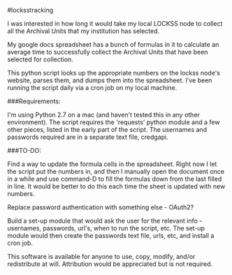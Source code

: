 #locksstracking

I was interested in how long it would take my local LOCKSS node to collect all the Archival Units that my institution
has selected.

My google docs spreadsheet has a bunch of formulas in it to calculate an average time to successfully collect the 
Archival Units that have been selected for collection.

This python script looks up the appropriate numbers on the lockss node's website, parses them, and dumps
them into the spreadsheet. I've been running the script daily via a cron job on my local machine.

###Requirements:

I'm using Python 2.7 on a mac (and haven't tested this in any other environment). The script requires the 'requests'
python module and a few other pieces, listed in the early part of the script. The usernames and passwords required are
in a separate text file, credgapi.

###TO-DO:

Find a way to update the formula cells in the spreadsheet. Right now I let the script put the numbers in, and then
I manually open the document once in a while and use command-D to fill the formulas down from the last filled in line.
It would be better to do this each time the sheet is updated with new numbers.

Replace password authentication with something else - OAuth2?

Build a set-up module that would ask the user for the relevant info - usernames, passwords, url's, when to run the
script, etc. The set-up module would then create the passwords text file, urls, etc, and install a cron job.

This software is available for anyone to use, copy, modify, and/or redistribute at will. Attribution would be
appreciated but is not required.

